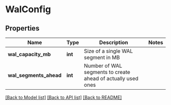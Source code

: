 # WalConfig

## Properties
Name | Type | Description | Notes
------------ | ------------- | ------------- | -------------
**wal_capacity_mb** | **int** | Size of a single WAL segment in MB | 
**wal_segments_ahead** | **int** | Number of WAL segments to create ahead of actually used ones | 

[[Back to Model list]](../README.md#documentation-for-models) [[Back to API list]](../README.md#documentation-for-api-endpoints) [[Back to README]](../README.md)


